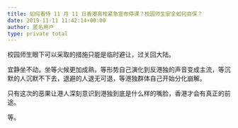 ```yaml
---
title: 如何看待 11 月 11 日香港高校紧急宣布停课？校园师生安全如何自保？
date: 2019-11-11 11:42:14+00:00
author: 匿名用户
type: private total
---
```

校园师生眼下可以采取的措施只能是临时避让，过关回大陆。

宜静坐不动，坐等火候更加成熟，等形势自己演化到反港独的声音变成主流，等沉默的人沉默不下去，退避的人退无可退，等港独群体自己开始分化崩解。

只有这次的恶果让港人深刻意识到港独到底是什么样的嘴脸，香港才会有真正的前途。

等。


